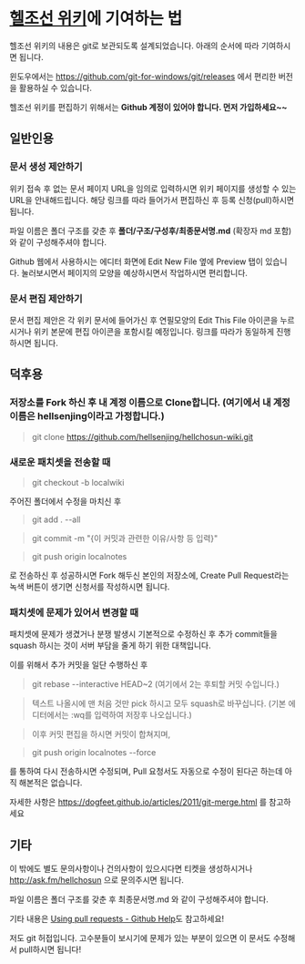 [헬조선 위키](https://chosun.cf/wiki/)에 기여하는 법
===================

헬조선 위키의 내용은 git로 보관되도록 설계되었습니다. 아래의 순서에 따라 기여하시면 됩니다. 

윈도우에서는 https://github.com/git-for-windows/git/releases 에서 편리한 버전을 활용하실 수 있습니다.

헬조선 위키를 편집하기 위해서는 **Github 계정이 있어야 합니다. 먼저 가입하세요~~**

## 일반인용

### 문서 생성 제안하기

위키 접속 후 없는 문서 페이지 URL을 임의로 입력하시면 위키 페이지를 생성할 수 있는 URL을 안내해드립니다. 해당 링크를 따라 들어가서 편집하신 후 등록 신청(pull)하시면 됩니다.

파일 이름은 폴더 구조를 갖춘 후 **폴더/구조/구성후/최종문서명.md** (확장자 md 포함)와 같이 구성해주셔야 합니다.

Github 웹에서 사용하시는 에디터 화면에 Edit New File 옆에 Preview 탭이 있습니다. 눌러보시면서 페이지의 모양을 예상하시면서 작업하시면 편리합니다.


### 문서 편집 제안하기

문서 편집 제안은 각 위키 문서에 들어가신 후 연필모양의 Edit This File 아이콘을 누르시거나 위키 본문에 편집 아이콘을 포함시킬 예정입니다. 링크를 따라가 동일하게 진행하시면 됩니다.


## 덕후용

### 저장소를 Fork 하신 후 내 계정 이름으로 Clone합니다. (여기에서 내 계정 이름은 hellsenjing이라고 가정합니다.)

> git clone https://github.com/hellsenjing/hellchosun-wiki.git


### 새로운 패치셋을 전송할 때

> git checkout -b localwiki

주어진 폴더에서 수정을 마치신 후

> git add . --all

> git commit -m "{이 커밋과 관련한 이유/사항 등 입력}"

> git push origin localnotes

로 전송하신 후 성공하시면 Fork 해두신 본인의 저장소에, Create Pull Request라는 녹색 버튼이 생기면 신청서를 작성하시면 됩니다. 


### 패치셋에 문제가 있어서 변경할 때

패치셋에 문제가 생겼거나 분쟁 발생시 기본적으로 수정하신 후 추가 commit들을 squash 하시는 것이 서버 부담을 줄게 하기 위한 대책입니다. 

이를 위해서 추가 커밋을 일단 수행하신 후

> git rebase --interactive HEAD~2 (여기에서 2는 후퇴할 커밋 수입니다.)

> 텍스트 나올시에 맨 처음 것만 pick 하시고 모두 squash로 바꾸십니다. (기본 에디터에서는 :wq를 입력하여 저장후 나오십니다.)

> 이후 커밋 편집을 하시면 커밋이 합쳐지며, 

> git push origin localnotes --force

를 통하여 다시 전송하시면 수정되며, Pull 요청서도 자동으로 수정이 된다곤 하는데 아직 해본적은 없습니다.

자세한 사항은 https://dogfeet.github.io/articles/2011/git-merge.html 를 참고하세요


## 기타

이 밖에도 별도 문의사항이나 건의사항이 있으시다면 티켓을 생성하시거나 http://ask.fm/hellchosun 으로 문의주시면 됩니다.

파일 이름은 폴더 구조를 갖춘 후 최종문서명.md 와 같이 구성해주셔야 합니다.

기타 내용은 [Using pull requests - Github Help](https://help.github.com/articles/using-pull-requests/)도 참고하세요!

저도 git 허접입니다. 고수분들이 보시기에 문제가 있는 부분이 있으면 이 문서도 수정해서 pull하시면 됩니다!
